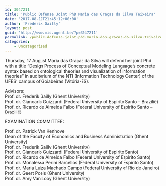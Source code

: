 ```yaml
---
id: 3047211
title: 'Public Defense Joint PhD Maria das Graças da Silva Teixeira'
date: '2017-08-12T21:45:12+00:00'
author: 'Frederik Gailly'
layout: post
guid: 'http://www.mis.ugent.be/?p=3047211'
permalink: /public-defense-joint-phd-maria-das-gracas-da-silva-teixeira/
categories:
    - Uncategorized
---
```


<div class="page" title="Page 1"><div class="layoutArea"><div class="column">Thursday, 17 August Maria das Graças da Silva will defend her joint Phd with a title “Design Process of Conceptual Modeling Language’s concrete syntax based on ontological theories and visualization of information theories” in auditorium of the NTI (Information Technology Center) of the UFES’ campus of Goiabeiras (Vitória-ES).

Advisors:  
Prof. dr. Frederik Gailly (Ghent University)  
Prof. dr. Giancarlo Guizzardi (Federal University of Espirito Santo – Brazilië)  
Prof. dr. Ricardo de Almeida Falbo (Federal University of Espirito Santo – Brazilië)

<div class="page" title="Page 1"><div class="layoutArea"><div class="column">EXAMINATION COMMITTEE:

Prof. dr. Patrick Van Kenhove  
Dean of the Faculty of Economics and Business Administration (Ghent University)  
Prof. dr. Frederik Gailly (Ghent University)  
Prof. dr. Giancarlo Guizzardi (Federal University of Espirito Santo)  
Prof. dr. Ricardo de Almeida Falbo (Federal University of Espirito Santo)  
Prof. dr. Monalessa Perini Barcellos (Federal University of Espirito Santo)  
Prof. dr. Maria Luiza Machado Campo (Federal University of Rio de Janeiro)  
Prof. dr. Geert Poels (Ghent University)  
Prof. dr. Amy Van Looy (Ghent University)

</div></div></div></div></div></div>